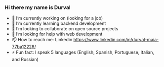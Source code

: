 ### Hi there my name is Durval


- 🔭 I’m currently working on (looking for a job)
- 🌱 I’m currently learning backend development
- 👋 I’m looking to collaborate on open source projects
- 🤔 I’m looking for help with web development
- 📫 How to reach me: Linkedin https://www.linkedin.com/in/durval-maia-77ba12228/
- ⚡ Fun fact: I speak 5 languages (English, Spanish, Portuguese, Italian, and Russian)

